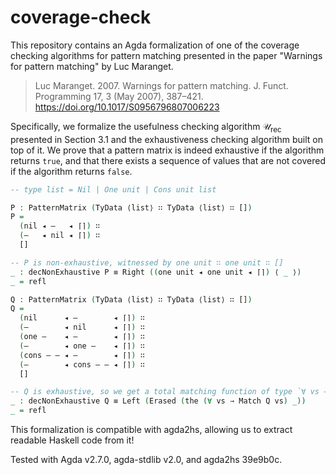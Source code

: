 # coverage-check

This repository contains an Agda formalization of one of the coverage checking algorithms for pattern matching presented in the paper "Warnings for pattern matching" by Luc Maranget.

> Luc Maranget. 2007. Warnings for pattern matching. J. Funct. Programming 17, 3 (May 2007), 387–421. <https://doi.org/10.1017/S0956796807006223>

Specifically, we formalize the usefulness checking algorithm $\mathcal{U}_\text{rec}$ presented in Section 3.1 and the exhaustiveness checking algorithm built on top of it.
We prove that a pattern matrix is indeed exhaustive if the algorithm returns `true`, and that there exists a sequence of values that are not covered if the algorithm returns `false`.

```agda
-- type list = Nil | One unit | Cons unit list

P : PatternMatrix (TyData ⟨list⟩ ∷ TyData ⟨list⟩ ∷ [])
P =
  (nil ◂ —   ◂ ⌈⌉) ∷
  (—   ◂ nil ◂ ⌈⌉) ∷
  []

-- P is non-exhaustive, witnessed by one unit ∷ one unit ∷ []
_ : decNonExhaustive P ≡ Right ((one unit ◂ one unit ◂ ⌈⌉) ⟨ _ ⟩)
_ = refl

Q : PatternMatrix (TyData ⟨list⟩ ∷ TyData ⟨list⟩ ∷ [])
Q =
  (nil      ◂ —        ◂ ⌈⌉) ∷
  (—        ◂ nil      ◂ ⌈⌉) ∷
  (one —    ◂ —        ◂ ⌈⌉) ∷
  (—        ◂ one —    ◂ ⌈⌉) ∷
  (cons — — ◂ —        ◂ ⌈⌉) ∷
  (—        ◂ cons — — ◂ ⌈⌉) ∷
  []

-- Q is exhaustive, so we get a total matching function of type `∀ vs → Match Q vs`
_ : decNonExhaustive Q ≡ Left (Erased (the (∀ vs → Match Q vs) _))
_ = refl
```

This formalization is compatible with agda2hs, allowing us to extract readable Haskell code from it!

Tested with Agda v2.7.0, agda-stdlib v2.0, and agda2hs 39e9b0c.
